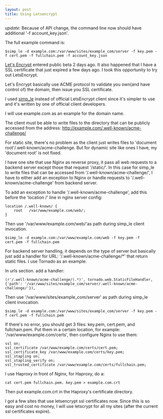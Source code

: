 ```yaml
---
layout: post
title: Using Letsencrypt
---
```


*update:* Because of API change, the command line now should have additional '-f account_key.json'.

The full example command is: 

    $simp_le -d example.com:/var/www/sites/example_com/server -f key.pem -f cert.pem -f fullchain.pem -f account_key.json

[Let's Encrypt](https://letsencrypt.org/) entered public beta 2 days ago. It also happened that I have a SSL certificate that just expired a few days ago.  I took this opportunity to try out LetsEncrypt.

Let's Encrypt basically use ACME protocol to validate you own(and have control of) the domain, then issue you SSL certificate.

I used [simp_le](https://github.com/kuba/simp_le/) instead of official LetsEncrypt client since it's simpler to use and it's written by one of official client developers.

I will use example.com as an example for the domain name.

The client must be able to write files to the directory that can be publicly accessed from the address: http://example.com/.well-known/acme-challenge/

For static site, there's no problem as the client just writes files to 'document root'/.well-known/acme-challenge.  But for dynamic site like ones I have, my 'document root' is not fixed.

I have one site that use Nginx as reverse proxy, it pass all web requests to a backend server except those that request '/static/'.  In this case for simp_le to write files that can be accessed from '/.well-known/acme-challenge/', I have to either add an exception to Nginx or handle requests to '/.well-known/acme-challenge' from backend server.

To add an exception to handle '/.well-known/acme-challenge', add this before the 'location /' line in nginx server config:

    location /.well-known/ {
        root   /var/www/example.com/web/;
    }

Then use '/var/www/example.com/web/'as path during simp_le client invocation.

    $simp_le -d example.com:/var/www/example.com/web -f key.pem -f cert.pem -f fullchain.pem

For backend server handling, it depends on the type of server but basically just add a handler for URL: '/.well-known/acme-challenge/*' that return static files. I use Tornado as an example:

In urls section. add a handler:

    (r'/.well-known/acme-challenge/(.*)', tornado.web.StaticFileHandler, {'path': '/var/www/sites/example_com/server/.well-known/acme-challenge/'}),

Then use '/var/www/sites/example\_com/server' as path during simp_le client invocation.

    $simp_le -d example.com:/var/www/sites/example_com/server -f key.pem -f cert.pem -f fullchain.pem

If there's no error, you should get 3 files: key.pem, cert.pem, and fullchain.pem.  Put them in a certain location, for example: '/var/www/example.com/certs', then configure Nginx to use them:

    ssl on;
    ssl_certificate /var/www/example.com/certs/cert.pem;
    ssl_certificate_key /var/www/example.com/certs/key.pem;
    ssl_stapling on;
    ssl_stapling_verify on;
    ssl_trusted_certificate /var/www/example.com/certs/fullchain.pem;

I use Haproxy in front of Nginx, for Haproxy, do a:

    cat cert.pem fullchain.pem. key.pem > example.com.crt

Then put example.com.crt in the Haproxy's certificate directory.

I got a few sites that use letsencrypt ssl certificates now. Since this is so easy and cost no money, I will use letscrypt for all my sites (after the current ssl certificates expire).
